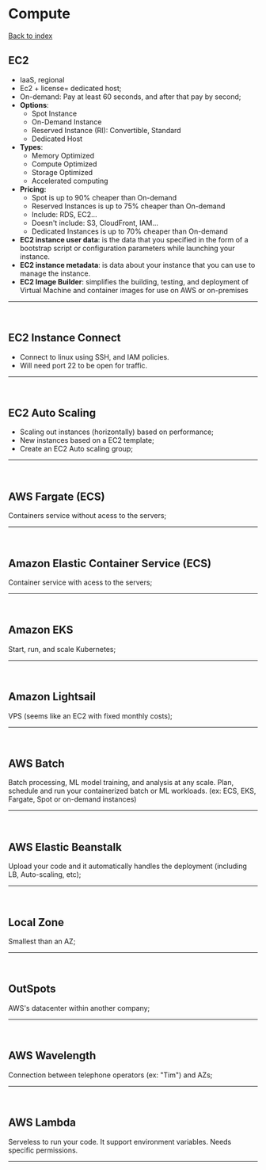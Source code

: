 # Compute

[Back to index](Index.md)

## EC2

- IaaS, regional
- Ec2 + license= dedicated host;
- On-demand: Pay at least 60 seconds, and after that pay by second;
- **Options**:
  - Spot Instance
  - On-Demand Instance
  - Reserved Instance (RI): Convertible, Standard
  - Dedicated Host
- **Types**:
  - Memory Optimized
  - Compute Optimized
  - Storage Optimized
  - Accelerated computing
- **Pricing:**
  - Spot is up to 90% cheaper than On-demand
  - Reserved Instances is up to 75% cheaper than On-demand
  - Include: RDS, EC2...
  - Doesn't include: S3, CloudFront, IAM...
  - Dedicated Instances is up to 70% cheaper than On-demand
- **EC2 instance user data**: is the data that you specified in the form of a bootstrap script or configuration parameters while launching your instance.
- **EC2 instance metadata**: is data about your instance that you can use to manage the instance.
- **EC2 Image Builder**: simplifies the building, testing, and deployment of Virtual Machine and container images for use on AWS or on-premises

---

</br>

## EC2 Instance Connect

- Connect to linux using SSH, and IAM policies.
- Will need port 22 to be open for traffic.

---

</br>

## EC2 Auto Scaling

- Scaling out instances (horizontally) based on performance;
- New instances based on a EC2 template;
- Create an EC2 Auto scaling group;

---

</br>

## AWS Fargate (ECS)

Containers service without acess to the servers;

---

</br>

## Amazon Elastic Container Service (ECS)

Container service with acess to the servers;

---

</br>

## Amazon EKS

Start, run, and scale Kubernetes;

---

</br>

## Amazon Lightsail

VPS (seems like an EC2 with fixed monthly costs);

---

</br>

## AWS Batch

Batch processing, ML model training, and analysis at any scale. Plan, schedule and run your containerized batch or ML workloads. (ex: ECS, EKS, Fargate, Spot or on-demand instances)

---

</br>

## AWS Elastic Beanstalk

Upload your code and it automatically handles the deployment (including LB, Auto-scaling, etc);

---

</br>

## Local Zone

Smallest than an AZ;

---

</br>

## OutSpots

AWS's datacenter within another company;

---

</br>

## AWS Wavelength

Connection between telephone operators (ex: "Tim") and AZs;

---

</br>

## AWS Lambda

Serveless to run your code. It support environment variables. Needs specific permissions.

---

</br>
